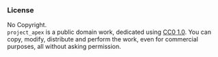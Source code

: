 


### License
No Copyright.  
`project_apex` is a public domain work, dedicated using [CC0 1.0](https://creativecommons.org/publicdomain/zero/1.0/).
You can copy, modify, distribute and perform the work, even for commercial purposes, all without asking permission.
